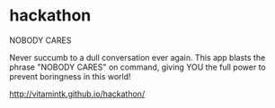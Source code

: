 hackathon
=========

NOBODY CARES

Never succumb to a dull conversation ever again. This app blasts the phrase "NOBODY CARES" on command, giving YOU the full power to prevent boringness in this world! 

http://vitamintk.github.io/hackathon/
